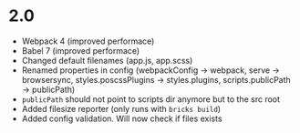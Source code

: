 # 2.0
- Webpack 4 (improved performace)
- Babel 7 (improved performace)
- Changed default filenames (app.js, app.scss)
- Renamed properties in config (webpackConfig -> webpack, serve -> browsersync, styles.poscssPlugins -> styles.plugins, scripts.publicPath -> publicPath)
- `publicPath` should not point to scripts dir anymore but to the src root
- Added filesize reporter (only runs with `bricks build`)
- Added config validation. Will now check if files exists
